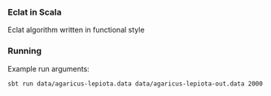 ### Eclat in Scala
Eclat algorithm written in functional style

### Running
Example run arguments:
```bash
sbt run data/agaricus-lepiota.data data/agaricus-lepiota-out.data 2000 0.7
```

